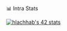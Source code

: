 📊 Intra Stats

<a href="https://github.com/oakoudad/badge42"><img src="https://badge.mediaplus.ma/binary/hlachhab" alt="hlachhab's 42 stats" /></a>
